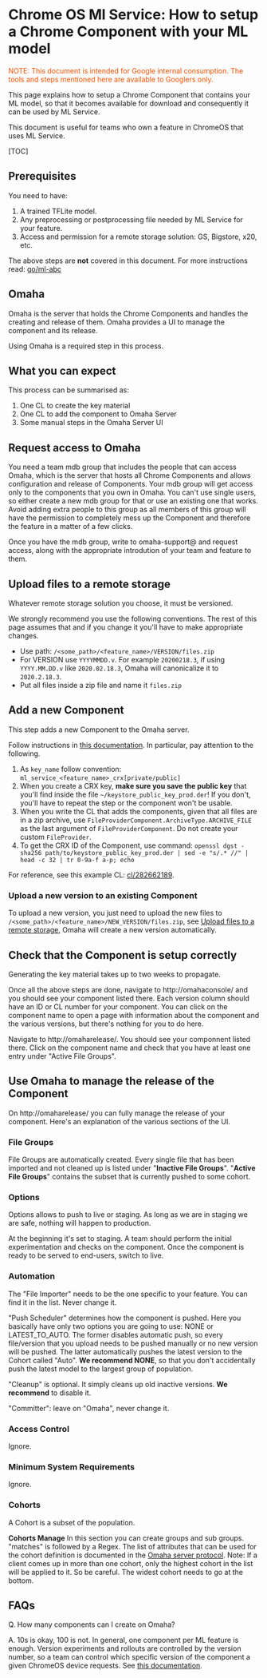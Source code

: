 # Chrome OS Ml Service: How to setup a Chrome Component with your ML model

<div style="color:#f05000;">
NOTE: This document is intended for Google internal consumption. The tools and
steps mentioned here are available to Googlers only.
</div>

This page explains how to setup a Chrome Component that contains your ML model,
so that it becomes available for download and consequently it can be used by ML
Service.

This document is useful for teams who own a feature in ChromeOS that uses ML
Service.

[TOC]

## Prerequisites

You need to have:

1. A trained TFLite model.
2. Any preprocessing or postprocessing file needed by ML Service for your
   feature.
3. Access and permission for a remote storage solution: GS, Bigstore, x20, etc.

The above steps are **not** covered in this document. For more instructions
read: [go/ml-abc](http://go/ml-abc)

## Omaha

Omaha is the server that holds the Chrome Components and handles the creating
and release of them. Omaha provides a UI to manage the component and its
release.

Using Omaha is a required step in this process.

## What you can expect

This process can be summarised as:
1. One CL to create the key material
2. One CL to add the component to Omaha Server
3. Some manual steps in the Omaha Server UI

## Request access to Omaha

You need a team mdb group that includes the people that can access Omaha, which
is the server that hosts all Chrome Components and allows configuration and
release of Components. Your mdb group will get access only to the components
that you own in Omaha. You can't use single users, so either create a new mdb
group for that or use an existing one that works. Avoid adding extra people to
this group as all members of this group will have the permission to completely
mess up the Component and therefore the feature in a matter of a few clicks.

Once you have the mdb group, write to omaha-support@ and request access, along
with the appropriate introdution of your team and feature to them.

## Upload files to a remote storage

Whatever remote storage solution you choose, it must be versioned.

We strongly recommend you use the following conventions. The rest of this page
assumes that and if you change it you'll have to make appropriate changes.

*   Use path: `/<some_path>/<feature_name>/VERSION/files.zip`
*   For VERSION use `YYYYMMDD.v`. For example `20200218.3`, if using
    `YYYY.MM.DD.v` like `2020.02.18.3`, Omaha will canonicalize it to
    `2020.2.18.3`.
*   Put all files inside a zip file and name it `files.zip`

## Add a new Component

This step adds a new Component to the Omaha server.

Follow instructions in [this documentation][add-component-doc]. In particular,
pay attention to the following.

1. As `key_name` follow convention: `ml_service_<feature_name>_crx[private/public]`
2. When you create a CRX key, **make sure you save the public key** that you'll
   find inside the file `~/keystore_public_key_prod.der`! If you don't, you'll
   have to repeat the step or the component won't be usable.
3. When you write the CL that adds the components, given that all files are in a
   zip archive, use `FileProviderComponent.ArchiveType.ARCHIVE_FILE` as the last
   argument of `FileProviderComponent`.
   Do not create your custom `FileProvider`.
4. To get the CRX ID of the Component, use command:
   `openssl dgst -sha256 path/to/keystore_public_key_prod.der | sed -e "s/.* //" | head -c 32 | tr 0-9a-f a-p; echo`

For reference, see this example CL: [cl/282662189](http://cl/282662189).

### Upload a new version to an existing Component

To upload a new version, you just need to upload the new files to
`/<some_path>/<feature_name>/NEW_VERSION/files.zip`, see [Upload files to a
remote storage], Omaha will create a new version automatically.

## Check that the Component is setup correctly

Generating the key material takes up to two weeks to propagate.

Once all the above steps are done, navigate to http://omahaconsole/ and you
should see your component listed there. Each version column should have an ID or
CL number for your component. You can click on the component name to open a page
with information about the component and the various versions, but there's
nothing for you to do here.

Navigate to http://omaharelease/. You should see your componnent listed there.
Click on the component name and check that you have at least one entry under
"Active File Groups".

## Use Omaha to manage the release of the Component

On http://omaharelease/ you can fully manage the release of your component.
Here's an explanation of the various sections of the UI.

### File Groups
File Groups are automatically created. Every single file that has been imported
and not cleaned up is listed under "**Inactive File Groups**".
"**Active File Groups**" contains the subset that is currently pushed to some cohort.

### Options
Options allows to push to live or staging. As long as we are in staging we are
safe, nothing will happen to production.

At the beginning it's set to staging. A team should perform the initial
experimentation and checks on the component. Once the component is ready to be
served to end-users, switch to live.

### Automation
The "File Importer" needs to be the one specific to your feature. You can find it
in the list. Never change it.

"Push Scheduler" determines how the component is pushed. Here you basically have
only two options you are going to use: NONE or LATEST_TO_AUTO. The former
disables automatic push, so every file/version that you upload needs to be
pushed manually or no new version will be pushed. The latter automatically
pushes the latest version to the Cohort called "Auto".
**We recommend NONE**, so that you don't accidentally push the latest model to the
largest group of population.

"Cleanup" is optional. It simply cleans up old inactive versions.
**We recommend** to disable it.

"Committer": leave on "Omaha", never change it.

### Access Control
Ignore.

### Minimum System Requirements
Ignore.

### Cohorts
A Cohort is a subset of the population.

**Cohorts Manage**
In this section you can create groups and sub groups. "matches" is followed by
a Regex.
The list of attributes that can be used for the cohort definition is documented
in the [Omaha server protocol][omaha-protocol].
Note: If a client comes up in more than one cohort, only the highest cohort in
the list will be applied to it. So be careful. The widest cohort needs to go
at the bottom.

## FAQs

Q. How many components can I create on Omaha?

A. 10s is okay, 100 is not. In general, one component per ML feature is enough.
Version experiments and rollouts are controlled by the version number, so a
team can control which specific version of the component a given ChromeOS
device requests. See [this documentation][version-control-oob].


[add-component-doc]: https://g3doc.corp.google.com/company/teams/chrome/component_updater.md#adding-new-components
[omaha-protocol]: https://github.com/google/omaha/blob/HEAD/doc/ServerProtocolV3.md
[version-control-oob]: https://docs.google.com/document/d/11erwhc0Ppul4SPXE7DtvW9wz-0CQmKK4b9dFTloByos
[Upload files to a remote storage]: #Upload-files-to-a-remote-storage
